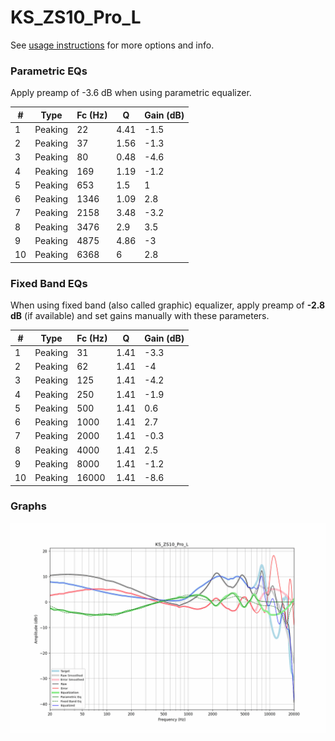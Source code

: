 # KS_ZS10_Pro_L
See [usage instructions](https://github.com/jaakkopasanen/AutoEq#usage) for more options and info.

### Parametric EQs
Apply preamp of -3.6 dB when using parametric equalizer.

|   # | Type    |   Fc (Hz) |    Q |   Gain (dB) |
|-----|---------|-----------|------|-------------|
|   1 | Peaking |        22 | 4.41 |        -1.5 |
|   2 | Peaking |        37 | 1.56 |        -1.3 |
|   3 | Peaking |        80 | 0.48 |        -4.6 |
|   4 | Peaking |       169 | 1.19 |        -1.2 |
|   5 | Peaking |       653 | 1.5  |         1   |
|   6 | Peaking |      1346 | 1.09 |         2.8 |
|   7 | Peaking |      2158 | 3.48 |        -3.2 |
|   8 | Peaking |      3476 | 2.9  |         3.5 |
|   9 | Peaking |      4875 | 4.86 |        -3   |
|  10 | Peaking |      6368 | 6    |         2.8 |

### Fixed Band EQs
When using fixed band (also called graphic) equalizer, apply preamp of **-2.8 dB** (if available) and set gains manually with these parameters.

|   # | Type    |   Fc (Hz) |    Q |   Gain (dB) |
|-----|---------|-----------|------|-------------|
|   1 | Peaking |        31 | 1.41 |        -3.3 |
|   2 | Peaking |        62 | 1.41 |        -4   |
|   3 | Peaking |       125 | 1.41 |        -4.2 |
|   4 | Peaking |       250 | 1.41 |        -1.9 |
|   5 | Peaking |       500 | 1.41 |         0.6 |
|   6 | Peaking |      1000 | 1.41 |         2.7 |
|   7 | Peaking |      2000 | 1.41 |        -0.3 |
|   8 | Peaking |      4000 | 1.41 |         2.5 |
|   9 | Peaking |      8000 | 1.41 |        -1.2 |
|  10 | Peaking |     16000 | 1.41 |        -8.6 |

### Graphs
![](./KS_ZS10_Pro_L.png)
